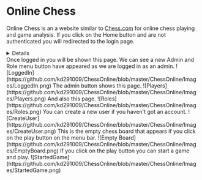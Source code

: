# Online Chess
Online Chess is an a website similar to [Chess.com](chess.com) for online chess playing and game analysis.
If you click on the Home button and are not authenticated you will redirected to the login page.
<details>
  ![Login](https://github.com/kd291009/ChessOnline/blob/master/ChessOnline/Images/Login.png)
</details>
Once logged in you will be shown this page. We can see a new Admin and Role menu button have appeared as we are logged in as an admin.
![LoggedIn](https://github.com/kd291009/ChessOnline/blob/master/ChessOnline/Images/LoggedIn.png)
 </details>
The admin button shows this page.
![Players](https://github.com/kd291009/ChessOnline/blob/master/ChessOnline/Images/Players.png)
And also this page.
![Roles](https://github.com/kd291009/ChessOnline/blob/master/ChessOnline/Images/Roles.png)
You can create a new user if you haven't got an account.
![CreateUser](https://github.com/kd291009/ChessOnline/blob/master/ChessOnline/Images/CreateUser.png)
This is the empty chess board that appears if you click on the play button on the menu bar.
![Empty Board](https://github.com/kd291009/ChessOnline/blob/master/ChessOnline/Images/EmptyBoard.png)
If you click on the play button you can start a game and play.
![StartedGame](https://github.com/kd291009/ChessOnline/blob/master/ChessOnline/Images/StartedGame.png)
